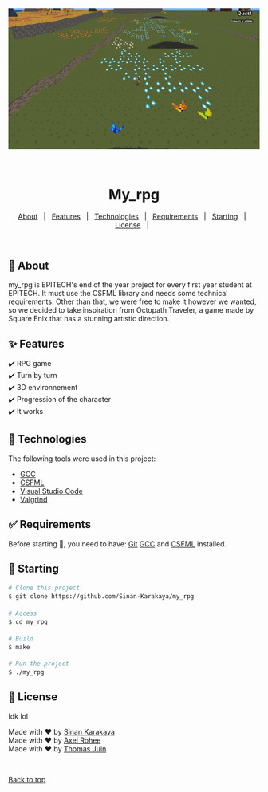 <div align="center" id="top">
  <img src="./assets/demo.gif" alt="My_rpg" />

  &#xa0;

</div>

<h1 align="center">My_rpg</h1>

<p align="center">
  <a href="#dart-about">About</a> &#xa0; | &#xa0;
  <a href="#sparkles-features">Features</a> &#xa0; | &#xa0;
  <a href="#rocket-technologies">Technologies</a> &#xa0; | &#xa0;
  <a href="#white_check_mark-requirements">Requirements</a> &#xa0; | &#xa0;
  <a href="#checkered_flag-starting">Starting</a> &#xa0; | &#xa0;
  <a href="#memo-license">License</a> &#xa0; | &#xa0;
</p>

<br>

## :dart: About ##

my_rpg is EPITECH's end of the year project for every first year student at EPITECH.
It must use the CSFML library and needs some technical requirements. Other than
that, we were free to make it however we wanted, so we decided to take inspiration
from Octopath Traveler, a game made by Square Enix that has a stunning artistic direction.

## :sparkles: Features ##

:heavy_check_mark: RPG game
<br>
:heavy_check_mark: Turn by turn
<br>
:heavy_check_mark: 3D environnement
<br>
:heavy_check_mark: Progression of the character
<br>
:heavy_check_mark: It works

## :rocket: Technologies ##

The following tools were used in this project:

- [GCC](https://gcc.gnu.org/)
- [CSFML](https://www.sfml-dev.org/download/csfml/index-fr.php)
- [Visual Studio Code](https://code.visualstudio.com/)
- [Valgrind](https://valgrind.org/)

## :white_check_mark: Requirements ##

Before starting :checkered_flag:, you need to have:
[Git](https://git-scm.com)
[GCC](https://gcc.gnu.org/)
and [CSFML](https://www.sfml-dev.org/download/csfml/index-fr.php) installed.

## :checkered_flag: Starting ##

```bash
# Clone this project
$ git clone https://github.com/Sinan-Karakaya/my_rpg

# Access
$ cd my_rpg

# Build
$ make

# Run the project
$ ./my_rpg
```

## :memo: License ##

Idk lol
<br>


Made with :heart: by <a href="https://github.com/Sinan-Karakaya" target="_blank">Sinan Karakaya</a>
<br>
Made with :heart: by <a href="https://github.com/RoheeAxel" target="_blank">Axel Rohee</a>
<br>
Made with :heart: by <a href="https://github.com/thomasjuin1" target="_blank">Thomas Juin</a>

&#xa0;

<a href="#top">Back to top</a>
